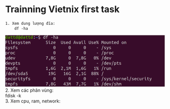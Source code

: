 # Trainning Vietnix first task    

    1. Xem dung lượng đĩa:  
        df -ha  
![check disk space in Linux](images/1_disk_check.png)  
    2. Xem các phân vùng:  
        fdisk -k  
    3. Xem cpu, ram, network:  
